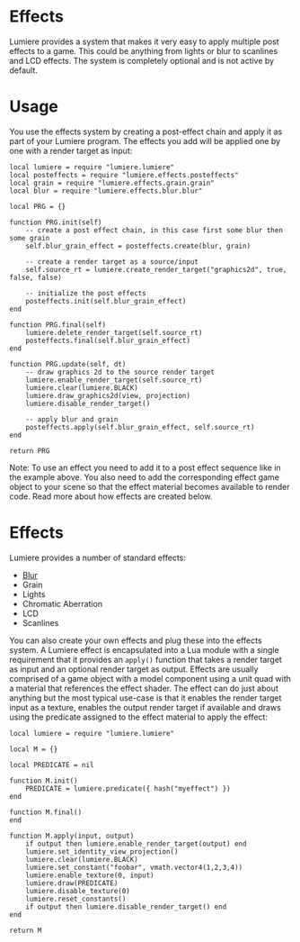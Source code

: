 # Effects
Lumiere provides a system that makes it very easy to apply multiple post effects to a game. This could be anything from lights or blur to scanlines and LCD effects. The system is completely optional and is not active by default.

# Usage
You use the effects system by creating a post-effect chain and apply it as part of your Lumiere program. The effects you add will be applied one by one with a render target as input:

	local lumiere = require "lumiere.lumiere"
	local posteffects = require "lumiere.effects.posteffects"
	local grain = require "lumiere.effects.grain.grain"
	local blur = require "lumiere.effects.blur.blur"

	local PRG = {}

	function PRG.init(self)
		-- create a post effect chain, in this case first some blur then some grain
		self.blur_grain_effect = posteffects.create(blur, grain)

		-- create a render target as a source/input
		self.source_rt = lumiere.create_render_target("graphics2d", true, false, false)

		-- initialize the post effects
		posteffects.init(self.blur_grain_effect)
	end

	function PRG.final(self)
		lumiere.delete_render_target(self.source_rt)
		posteffects.final(self.blur_grain_effect)
	end

	function PRG.update(self, dt)
		-- draw graphics 2d to the source render target
		lumiere.enable_render_target(self.source_rt)
		lumiere.clear(lumiere.BLACK)
		lumiere.draw_graphics2d(view, projection)
		lumiere.disable_render_target()

		-- apply blur and grain
		posteffects.apply(self.blur_grain_effect, self.source_rt)
	end

	return PRG

Note: To use an effect you need to add it to a post effect sequence like in the example above. You also need to add the corresponding effect game object to your scene so that the effect material becomes available to render code. Read more about how effects are created below.

# Effects
Lumiere provides a number of standard effects:

* [Blur](blur/)
* Grain
* Lights
* Chromatic Aberration
* LCD
* Scanlines

You can also create your own effects and plug these into the effects system. A Lumiere effect is encapsulated into a Lua module with a single requirement that it provides an `apply()` function that takes a render target as input and an optional render target as output. Effects are usually comprised of a game object with a model component using a unit quad with a material that references the effect shader. The effect can do just about anything but the most typical use-case is that it enables the render target input as a texture, enables the output render target if available and draws using the predicate assigned to the effect material to apply the effect:

	local lumiere = require "lumiere.lumiere"

	local M = {}

	local PREDICATE = nil

	function M.init()
		PREDICATE = lumiere.predicate({ hash("myeffect") })
	end

	function M.final()
	end

	function M.apply(input, output)
		if output then lumiere.enable_render_target(output) end
		lumiere.set_identity_view_projection()
		lumiere.clear(lumiere.BLACK)
		lumiere.set_constant("foobar", vmath.vector4(1,2,3,4))
		lumiere.enable_texture(0, input)
		lumiere.draw(PREDICATE)
		lumiere.disable_texture(0)
		lumiere.reset_constants()
		if output then lumiere.disable_render_target() end
	end

	return M
